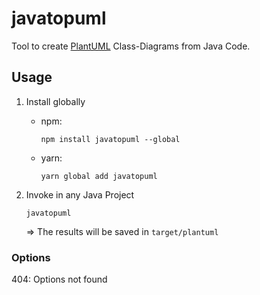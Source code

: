 # javatopuml

Tool to create [PlantUML](https://plantuml.com/) Class-Diagrams from Java Code.

## Usage

1. Install globally
    * npm:
        ```console
        npm install javatopuml --global
        ```
    * yarn:
        ```console
        yarn global add javatopuml
        ```

2. Invoke in any Java Project
    ```console
    javatopuml
    ```
    ⇒ The results will be saved in `target/plantuml`

### Options
404: Options not found
<!-- TODO -->
